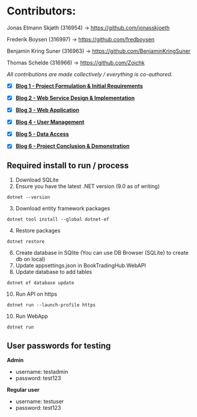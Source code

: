 # Contributors:

Jonas Etmann Skjøth (316954) -> https://github.com/jonasskjoeth 

Frederik Boysen (316997) -> https://github.com/fredboysen 

Benjamin Kring Suner (316963) -> https://github.com/BenjaminKringSuner 

Thomas Schelde (316966) -> https://github.com/Zoichk

*All contributions are made collectively / everything is co-authored.*

- [X] **[Blog 1 - Project Formulation & Initial Requirements](https://github.com/fredboysen/DNDPROJECT/blob/main/Blog%231.md)**

- [X] **[Blog 2 - Web Service Design & Implementation](https://github.com/fredboysen/DNDPROJECT/blob/main/Blog%232.md)**

- [X] **[Blog 3 - Web Application](https://github.com/fredboysen/DNDPROJECT/blob/main/Blog%233.md)**

- [X] **[Blog 4 - User Management](https://github.com/fredboysen/DNDPROJECT/blob/main/Blog%234.md)**

- [X] **[Blog 5 - Data Access](https://github.com/fredboysen/DNDPROJECT/blob/main/Blog%235.md)**

- [X] **[Blog 6 - Project Conclusion & Demonstration](https://github.com/fredboysen/DNDPROJECT/blob/main/Blog%236.md)**


## Required install to run / process
1. Download SQLite
2. Ensure you have the latest .NET version (9.0 as of writing)
```
dotnet --version
```
3. Download entity framework packages
```
dotnet tool install --global dotnet-ef
```
4. Restore packages
```
dotnet restore
```
6. Create database in SQlite (You can use DB Browser (SQLite) to create db on local)
7. Update appsettings.json in BookTradingHub.WebAPI
8. Update database to add tables
```
dotnet ef database update
```
10. Run API on https
```
dotnet run --launch-profile https
```
10. Run WebApp
```
dotnet run
```

## User passwords for testing
**Admin**
  - username: testadmin
  - password: test123

**Regular user**
   - username: testuser
   - password: test123


